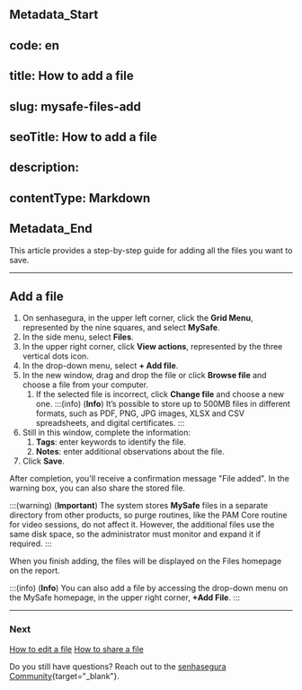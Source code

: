 ## Metadata_Start 
## code: en
## title: How to add a file 
## slug: mysafe-files-add 
## seoTitle: How to add a file 
## description:  
## contentType: Markdown 
## Metadata_End
This article provides a step-by-step guide for adding all the files you want to save.
***

## Add a file

1. On senhasegura, in the upper left corner, click the **Grid Menu**, represented by the nine squares, and select **MySafe**.
2. In the side menu, select **Files**. 
3. In the upper right corner, click **View actions**, represented by the three vertical dots icon.
4. In the drop-down menu, select **+ Add file**.
5. In the new window, drag and drop the file or click **Browse file** and choose a file from your computer.
    1. If the selected file is incorrect, click **Change file** and choose a new one.
    :::(info) (**Info**)
    It’s possible to store up to 500MB files in different formats, such as PDF, PNG, JPG images, XLSX and CSV spreadsheets, and digital certificates.
    :::
6. Still in this window, complete the information:
    1. **Tags**: enter keywords to identify the file.
    2. **Notes**: enter additional observations about the file.
7. Click **Save**.

After completion, you'll receive a confirmation message "File added". In the warning box, you can also share the stored file. 

:::(warning) (**Important**)
The system stores **MySafe** files in a separate directory from other products, so purge routines, like the PAM Core routine for video sessions, do not affect it. However, the additional files use the same disk space, so the administrator must monitor and expand it if required.
:::

When you finish adding, the files will be displayed on the Files homepage on the report.

:::(info) (**Info**)
You can also add a file by accessing the drop-down menu on the MySafe homepage, in the upper right corner, **+Add File**. 
:::
***
### Next
[How to edit a file](/v3-32/docs/mysafe-file-edit)
[How to share a file](/v3-32/docs/mysafe-file-share)

Do you still have questions? Reach out to the [senhasegura Community](https://community.senhasegura.io/){target="_blank"}.
